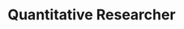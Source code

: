 ---
layout: work-with-us-layout

title: Quantitative Researcher

description: At Fields of View, we design games and simulations to make better policy. We are a not-for-profit research organisation. A quantitative researcher will work on various projects for Fields of View, with required skills in collecting, cleaning, and analysing large-scale quantitative database, and developing statistical models as per the project requirements and assisting other teams in developing tools. The ability to adapt to deliver reliable quality data analysis and reporting is highly valued. Fields of View is an interdisciplinary group - therefore, the quantitative researcher is expected to work with people from diverse backgrounds. The quantitative researcher will be working on multiple projects - therefore, ability to switch contexts, and deliver according to timelines is a must. The position is based in Bangalore. Women candidates are encouraged to apply. For details of remuneration and any other information, please write <a href="mailto://work@fieldsofview.in"> work@fieldsofview.in</a> with your CV.

basicrequirements: <b> Basic Requirements</b> <br> <ul> <li> Master’s Degree in any of the Social Sciences, including sociology, economics, anthropology, and social psychology etc. </li> <li> One to three years’ experience in the above-mentioned fields of research </li> </ul>

skills: <b> Skills Required </b> <br> <ul> <li> Ability to handle large-scale quantitative database </li>  <li> Expertise in collecting data through secondary research </li> <li> Proficiency in cleaning data and statistical analysis </li> <li> Expertise in statistical modeling – Linear, Time Series, Panel data models </li>  <li> Expertise in advanced Excel, including VLOOKUP, HLOOKUP, Pivot Table, Macros </li>  <li> Proficiency in R/STATA/SPSS to analyse quantitative data </li> <li> Basic understanding of MySQL</li> </ul> 

additionalSkills: <b> Additional Skills </b> <br> <ul> <li> Ability to understand socio-economic scenario in urban context </li> <li> Interested in researching on equity and sustainability studies </li> <li> Ability to work in an interdisciplinary team </li> <li>Knowledge in GIS tools </li> <li> Knowledge in qualitative research methodologies and analysing tools </li> <li> Basic understanding of Simulation tools </li> </ul>

notes: <b> Other Notes </b> <br> <ul> <li>Fields of View is a non-profit organisation.</li> <li>The position is based in Bangalore</li> <li>Our office is in JP Nagar, close to Rangashankara</li> </ul>

ide: intern

tag: Intern

category: jd

permalink: /projects/work-with-us/internships/
---